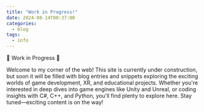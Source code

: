 ```yaml
---
title: "Work in Progress!"
date: 2024-08-14T00:37:00
categories:
  - blog
tags:
  - info
---
```


🚧 Work in Progress 🚧

Welcome to my corner of the web! This site is currently under construction, but soon it will be filled with blog entries and snippets exploring the exciting worlds of game development, XR, and educational projects. Whether you're interested in deep dives into game engines like Unity and Unreal, or coding insights with C#, C++, and Python, you'll find plenty to explore here. Stay tuned—exciting content is on the way!
